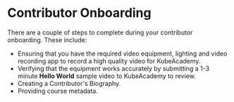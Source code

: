 # Contributor Onboarding

There are a couple of steps to complete during your contributor onboarding. These include:

   - Ensuring that you have the required video equipment, lighting and video recording app to record a high quality video for KubeAcademy.
   - Verifying that the equipment works accurately by submitting a 1-3 minute **Hello World** sample video to KubeAcademy to review.
   - Creating a Contributor's Biography. 
   - Providing course metadata.
